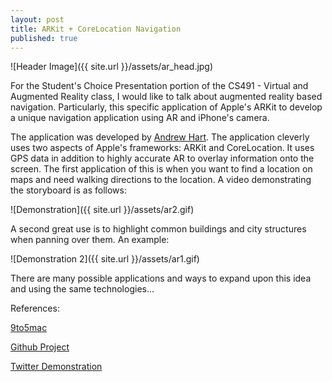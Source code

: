 ```yaml
---
layout: post
title: ARKit + CoreLocation Navigation
published: true
---
```


![Header Image]({{ site.url }}/assets/ar_head.jpg)

For the Student's Choice Presentation portion of the CS491 - Virtual and Augmented Reality class, I would like to talk about augmented reality based navigation. Particularly, this specific application of Apple's ARKit to develop a unique navigation application using AR and iPhone's camera.

The application was developed by [Andrew Hart](https://github.com/ProjectDent). The application cleverly uses two aspects of Apple's frameworks: ARKit and CoreLocation. It uses GPS data in addition to highly accurate AR to overlay information onto the screen. The first application of this is when you want to find a location on maps and need walking directions to the location. A video demonstrating the storyboard is as follows:

![Demonstration]({{ site.url }}/assets/ar2.gif)

A second great use is to highlight common buildings and city structures when panning over them. An example:

![Demonstration 2]({{ site.url }}/assets/ar1.gif)

There are many possible applications and ways to expand upon this idea and using the same technologies...

References:

[9to5mac](https://9to5mac.com/2017/07/21/arkit-augmented-reality-navigation/)

[Github Project](https://github.com/ProjectDent/ARKit-CoreLocation)

[Twitter Demonstration](https://twitter.com/AndrewProjDent/status/888380207962443777?ref_src=twsrc%5Etfw&ref_url=https%3A%2F%2F9to5mac.com%2F2017%2F07%2F21%2Farkit-augmented-reality-navigation%2F)
